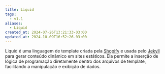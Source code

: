 ```yaml
---
title: Liquid
tags:
  - v1.1
aliases:
  - Liquid
created_at: 2024-07-26T13:21:33-03:00
updated_at: 2024-10-09T16:52:26-03:00
---
```


Liquid é uma linguagem de template criada pela [Shopify](Shopify.md) e usada pelo [Jekyll](../../../../entrada/2024/07/10/Jekyll.md) para gerar conteúdo dinâmico em sites estáticos. Ela permite a inserção de lógica de programação diretamente dentro dos arquivos de template, facilitando a manipulação e exibição de dados.